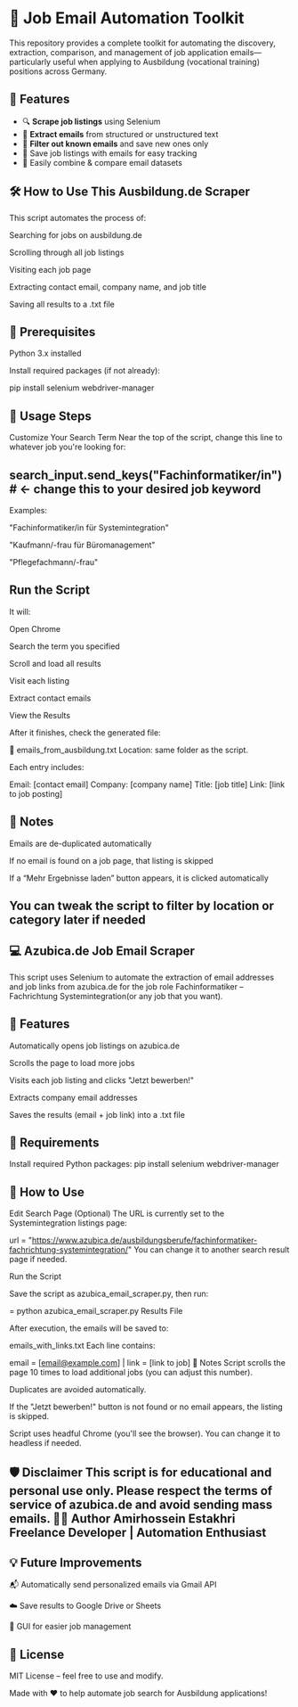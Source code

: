 # 💼 Job Email Automation Toolkit

This repository provides a complete toolkit for automating the discovery, extraction, comparison, and management of job application emails—particularly useful when applying to Ausbildung (vocational training) positions across Germany.

## 📌 Features

- 🔍 **Scrape job listings** using Selenium
- 📧 **Extract emails** from structured or unstructured text
- 🧠 **Filter out known emails** and save new ones only
- 💾 Save job listings with emails for easy tracking
- 🔁 Easily combine & compare email datasets


🛠️ How to Use This Ausbildung.de Scraper
---
This script automates the process of:

Searching for jobs on ausbildung.de

Scrolling through all job listings

Visiting each job page

Extracting contact email, company name, and job title

Saving all results to a .txt file

🔧 Prerequisites
---
Python 3.x installed

Install required packages (if not already):


pip install selenium webdriver-manager

🚀 Usage Steps
---
Customize Your Search Term
Near the top of the script, change this line to whatever job you're looking for:


search_input.send_keys("Fachinformatiker/in")  # ← change this to your desired job keyword
---
Examples:

"Fachinformatiker/in für Systemintegration"

"Kaufmann/-frau für Büromanagement"

"Pflegefachmann/-frau"

Run the Script
---

It will:

Open Chrome

Search the term you specified

Scroll and load all results

Visit each listing

Extract contact emails

View the Results

After it finishes, check the generated file:

📁 emails_from_ausbildung.txt
Location: same folder as the script.

Each entry includes:

Email: [contact email]
Company: [company name]
Title: [job title]
Link: [link to job posting]

📌 Notes
---
Emails are de-duplicated automatically

If no email is found on a job page, that listing is skipped

If a “Mehr Ergebnisse laden” button appears, it is clicked automatically

You can tweak the script to filter by location or category later if needed
---
💻 Azubica.de Job Email Scraper
---
This script uses Selenium to automate the extraction of email addresses and job links from azubica.de for the job role Fachinformatiker – Fachrichtung Systemintegration(or any job that you want).

🚀 Features
---
Automatically opens job listings on azubica.de

Scrolls the page to load more jobs

Visits each job listing and clicks "Jetzt bewerben!"

Extracts company email addresses

Saves the results (email + job link) into a .txt file

🔧 Requirements
---
Install required Python packages:
pip install selenium webdriver-manager


📁 How to Use
---
Edit Search Page (Optional)
The URL is currently set to the Systemintegration listings page:

url = "https://www.azubica.de/ausbildungsberufe/fachinformatiker-fachrichtung-systemintegration/"
You can change it to another search result page if needed.

Run the Script

Save the script as azubica_email_scraper.py, then run:

=
python azubica_email_scraper.py
Results File

After execution, the emails will be saved to:


emails_with_links.txt
Each line contains:


email = [email@example.com] | link = [link to job]
📌 Notes
Script scrolls the page 10 times to load additional jobs (you can adjust this number).

Duplicates are avoided automatically.

If the "Jetzt bewerben!" button is not found or no email appears, the listing is skipped.

Script uses headful Chrome (you'll see the browser). You can change it to headless if needed.

🛡️ Disclaimer
This script is for educational and personal use only. Please respect the terms of service of azubica.de and avoid sending mass emails.
🙋‍♂️ Author
Amirhossein Estakhri
Freelance Developer | Automation Enthusiast 
---
💡 Future Improvements
---
📬 Automatically send personalized emails via Gmail API

☁️ Save results to Google Drive or Sheets

🧾 GUI for easier job management

📄 License
---
MIT License – feel free to use and modify.


Made with ❤️ to help automate job search for Ausbildung applications!
